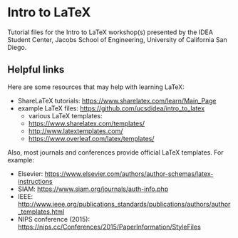 # Intro to LaTeX
Tutorial files for the Intro to LaTeX workshop(s) presented by the IDEA Student
Center, Jacobs School of Engineering, University of California San Diego.

## Helpful links
Here are some resources that may help with learning LaTeX:
- ShareLaTeX tutorials: https://www.sharelatex.com/learn/Main_Page
- example LaTeX files: https://github.com/ucsdidea/intro_to_latex
    - various LaTeX templates:
    - https://www.sharelatex.com/templates/
    - http://www.latextemplates.com/
    - https://www.overleaf.com/latex/templates/

Also, most journals and conferences provide official LaTeX templates. For example:
- Elsevier: https://www.elsevier.com/authors/author-schemas/latex-instructions
- SIAM: https://www.siam.org/journals/auth-info.php
- IEEE: http://www.ieee.org/publications_standards/publications/authors/author_templates.html
- NIPS conference (2015): https://nips.cc/Conferences/2015/PaperInformation/StyleFiles
